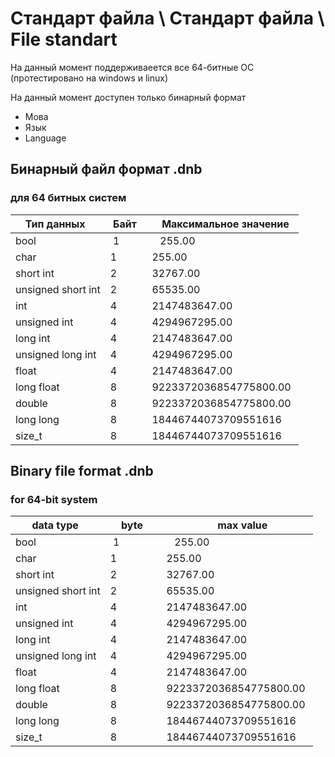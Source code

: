 # Стандарт файла \ Стандарт файла \ File standart

На данный момент поддерживаеется все 64-битные ОС (протестировано на windows и linux)

На данный момент доступен только бинарный формат 


- Мова
- Язык
- Language


## Бинарный файл формат .dnb

### для 64 битных систем

| Тип данных         | Байт     |   Максимальное значение |
|--------------------|----------| ------------- |
| bool               | 1        |   255.00 |
| char               | 1        |  255.00
| short int          | 2        |  32767.00
| unsigned short int | 2        |  65535.00
| int                | 4        |  2147483647.00
| unsigned int       | 4        |  4294967295.00
| long int           | 4        |  2147483647.00
| unsigned long int  | 4        |  4294967295.00
| float              | 4        |  2147483647.00
| long float         | 8        |  9223372036854775800.00
| double             | 8        |  9223372036854775800.00 
| long long          | 8        |  18446744073709551616
| size_t             | 8        |  18446744073709551616 






## Binary file format .dnb

### for 64-bit system

| data type  |    byte     |     max value |
|---------|--------------- | ------------- |
| bool               | 1        |   255.00 |
| char               | 1        |  255.00
| short int          | 2        |  32767.00
| unsigned short int | 2        |  65535.00
| int                | 4        |  2147483647.00
| unsigned int       | 4        |  4294967295.00
| long int           | 4        |  2147483647.00
| unsigned long int  | 4        |  4294967295.00
| float              | 4        |  2147483647.00
| long float         | 8        |  9223372036854775800.00
| double             | 8        |  9223372036854775800.00 
| long long          | 8        |  18446744073709551616
| size_t             | 8        |  18446744073709551616 